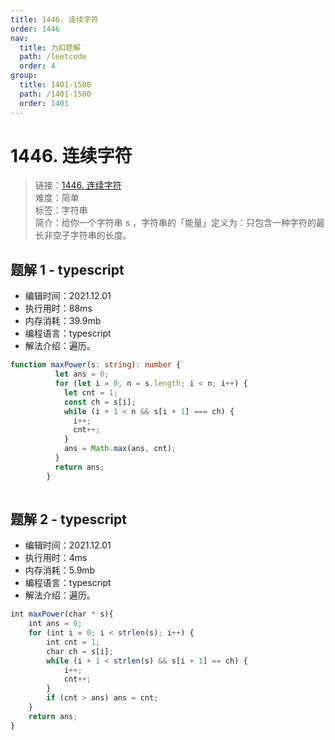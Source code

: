 ```yaml
---
title: 1446. 连续字符
order: 1446
nav:
  title: 力扣题解
  path: /leetcode
  order: 4
group:
  title: 1401-1500
  path: /1401-1500
  order: 1401
---
```


# 1446. 连续字符
    
> 链接：[1446. 连续字符](https://leetcode-cn.com/problems/consecutive-characters/)  
> 难度：简单  
> 标签：字符串  
> 简介：给你一个字符串 s ，字符串的「能量」定义为：只包含一种字符的最长非空子字符串的长度。
      
## 题解 1 - typescript
- 编辑时间：2021.12.01
- 执行用时：88ms
- 内存消耗：39.9mb
- 编程语言：typescript
- 解法介绍：遍历。
```typescript
function maxPower(s: string): number {
          let ans = 0;
          for (let i = 0, n = s.length; i < n; i++) {
            let cnt = 1;
            const ch = s[i];
            while (i + 1 < n && s[i + 1] === ch) {
              i++;
              cnt++;
            }
            ans = Math.max(ans, cnt);
          }
          return ans;
        }
        
```

## 题解 2 - typescript
- 编辑时间：2021.12.01
- 执行用时：4ms
- 内存消耗：5.9mb
- 编程语言：typescript
- 解法介绍：遍历。
```typescript
int maxPower(char * s){
    int ans = 0;
    for (int i = 0; i < strlen(s); i++) {
        int cnt = 1;
        char ch = s[i];
        while (i + 1 < strlen(s) && s[i + 1] == ch) {
            i++; 
            cnt++;
        }
        if (cnt > ans) ans = cnt;
    }
    return ans;
}
```

      
